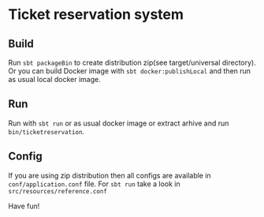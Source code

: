 # Ticket reservation system

## Build
Run `sbt packageBin` to create distribution zip(see target/universal directory).
Or you can build Docker image with `sbt docker:publishLocal` and then run as usual local docker image.

## Run
Run with `sbt run` or as usual docker image or extract arhive and run `bin/ticketreservation`.

## Config
If you are using zip distribution then all configs are available in `conf/application.conf` file.
For `sbt run` take a look in `src/resources/reference.conf`

Have fun!
